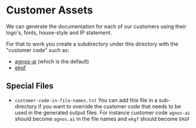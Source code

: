 # Customer Assets

We can generate the documentation for each of our customers using
their logo's, fonts, house-style and IP statement.

For that to work you create a subdirectory under this directory
with the "customer code" such as:

- [agnos-ai](agnos-ai) (which is the default)
- [ekgf](./ekgf)

## Special Files

- `customer-code-in-file-names.txt`
  You can add this file in a sub-directory if you want to override
  the customer code that needs to be used in the generated output
  files. For instance customer code `agnos-ai` should become `agnos.ai`
  in the file names and `ekgf` should become `EKGF`
  
